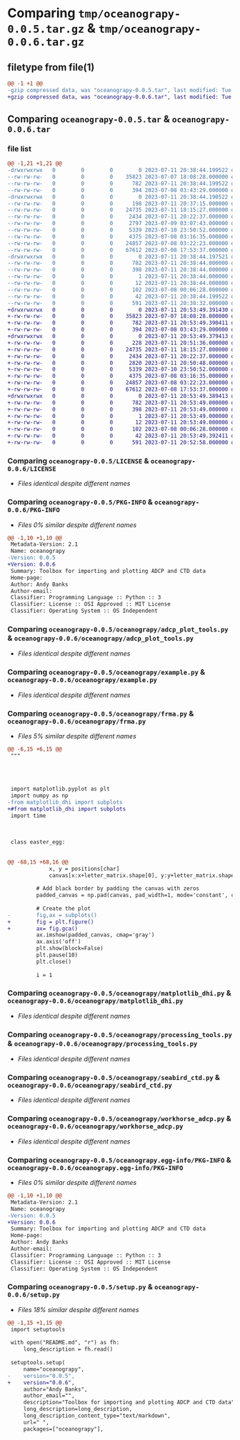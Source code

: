 # Comparing `tmp/oceanograpy-0.0.5.tar.gz` & `tmp/oceanograpy-0.0.6.tar.gz`

## filetype from file(1)

```diff
@@ -1 +1 @@
-gzip compressed data, was "oceanograpy-0.0.5.tar", last modified: Tue Jul 11 20:38:44 2023, max compression
+gzip compressed data, was "oceanograpy-0.0.6.tar", last modified: Tue Jul 11 20:53:49 2023, max compression
```

## Comparing `oceanograpy-0.0.5.tar` & `oceanograpy-0.0.6.tar`

### file list

```diff
@@ -1,21 +1,21 @@
-drwxrwxrwx   0        0        0        0 2023-07-11 20:38:44.199522 oceanograpy-0.0.5/
--rw-rw-rw-   0        0        0    35823 2023-07-07 18:08:28.000000 oceanograpy-0.0.5/LICENSE
--rw-rw-rw-   0        0        0      782 2023-07-11 20:38:44.199522 oceanograpy-0.0.5/PKG-INFO
--rw-rw-rw-   0        0        0      394 2023-07-08 03:43:29.000000 oceanograpy-0.0.5/README.md
-drwxrwxrwx   0        0        0        0 2023-07-11 20:38:44.190522 oceanograpy-0.0.5/oceanograpy/
--rw-rw-rw-   0        0        0      198 2023-07-11 20:37:15.000000 oceanograpy-0.0.5/oceanograpy/__init__.py
--rw-rw-rw-   0        0        0    24735 2023-07-11 18:15:27.000000 oceanograpy-0.0.5/oceanograpy/adcp_plot_tools.py
--rw-rw-rw-   0        0        0     2434 2023-07-11 20:22:37.000000 oceanograpy-0.0.5/oceanograpy/example.py
--rw-rw-rw-   0        0        0     2797 2023-07-09 03:07:43.000000 oceanograpy-0.0.5/oceanograpy/frma.py
--rw-rw-rw-   0        0        0     5339 2023-07-10 23:50:52.000000 oceanograpy-0.0.5/oceanograpy/matplotlib_dhi.py
--rw-rw-rw-   0        0        0     4375 2023-07-08 03:16:35.000000 oceanograpy-0.0.5/oceanograpy/processing_tools.py
--rw-rw-rw-   0        0        0    24857 2023-07-08 03:22:23.000000 oceanograpy-0.0.5/oceanograpy/seabird_ctd.py
--rw-rw-rw-   0        0        0    67612 2023-07-08 17:53:37.000000 oceanograpy-0.0.5/oceanograpy/workhorse_adcp.py
-drwxrwxrwx   0        0        0        0 2023-07-11 20:38:44.197521 oceanograpy-0.0.5/oceanograpy.egg-info/
--rw-rw-rw-   0        0        0      782 2023-07-11 20:38:44.000000 oceanograpy-0.0.5/oceanograpy.egg-info/PKG-INFO
--rw-rw-rw-   0        0        0      398 2023-07-11 20:38:44.000000 oceanograpy-0.0.5/oceanograpy.egg-info/SOURCES.txt
--rw-rw-rw-   0        0        0        1 2023-07-11 20:38:44.000000 oceanograpy-0.0.5/oceanograpy.egg-info/dependency_links.txt
--rw-rw-rw-   0        0        0       12 2023-07-11 20:38:44.000000 oceanograpy-0.0.5/oceanograpy.egg-info/top_level.txt
--rw-rw-rw-   0        0        0      102 2023-07-08 00:06:28.000000 oceanograpy-0.0.5/pyproject.toml
--rw-rw-rw-   0        0        0       42 2023-07-11 20:38:44.199522 oceanograpy-0.0.5/setup.cfg
--rw-rw-rw-   0        0        0      591 2023-07-11 20:38:32.000000 oceanograpy-0.0.5/setup.py
+drwxrwxrwx   0        0        0        0 2023-07-11 20:53:49.391430 oceanograpy-0.0.6/
+-rw-rw-rw-   0        0        0    35823 2023-07-07 18:08:28.000000 oceanograpy-0.0.6/LICENSE
+-rw-rw-rw-   0        0        0      782 2023-07-11 20:53:49.390411 oceanograpy-0.0.6/PKG-INFO
+-rw-rw-rw-   0        0        0      394 2023-07-08 03:43:29.000000 oceanograpy-0.0.6/README.md
+drwxrwxrwx   0        0        0        0 2023-07-11 20:53:49.379413 oceanograpy-0.0.6/oceanograpy/
+-rw-rw-rw-   0        0        0      228 2023-07-11 20:51:36.000000 oceanograpy-0.0.6/oceanograpy/__init__.py
+-rw-rw-rw-   0        0        0    24735 2023-07-11 18:15:27.000000 oceanograpy-0.0.6/oceanograpy/adcp_plot_tools.py
+-rw-rw-rw-   0        0        0     2434 2023-07-11 20:22:37.000000 oceanograpy-0.0.6/oceanograpy/example.py
+-rw-rw-rw-   0        0        0     2820 2023-07-11 20:50:48.000000 oceanograpy-0.0.6/oceanograpy/frma.py
+-rw-rw-rw-   0        0        0     5339 2023-07-10 23:50:52.000000 oceanograpy-0.0.6/oceanograpy/matplotlib_dhi.py
+-rw-rw-rw-   0        0        0     4375 2023-07-08 03:16:35.000000 oceanograpy-0.0.6/oceanograpy/processing_tools.py
+-rw-rw-rw-   0        0        0    24857 2023-07-08 03:22:23.000000 oceanograpy-0.0.6/oceanograpy/seabird_ctd.py
+-rw-rw-rw-   0        0        0    67612 2023-07-08 17:53:37.000000 oceanograpy-0.0.6/oceanograpy/workhorse_adcp.py
+drwxrwxrwx   0        0        0        0 2023-07-11 20:53:49.389413 oceanograpy-0.0.6/oceanograpy.egg-info/
+-rw-rw-rw-   0        0        0      782 2023-07-11 20:53:49.000000 oceanograpy-0.0.6/oceanograpy.egg-info/PKG-INFO
+-rw-rw-rw-   0        0        0      398 2023-07-11 20:53:49.000000 oceanograpy-0.0.6/oceanograpy.egg-info/SOURCES.txt
+-rw-rw-rw-   0        0        0        1 2023-07-11 20:53:49.000000 oceanograpy-0.0.6/oceanograpy.egg-info/dependency_links.txt
+-rw-rw-rw-   0        0        0       12 2023-07-11 20:53:49.000000 oceanograpy-0.0.6/oceanograpy.egg-info/top_level.txt
+-rw-rw-rw-   0        0        0      102 2023-07-08 00:06:28.000000 oceanograpy-0.0.6/pyproject.toml
+-rw-rw-rw-   0        0        0       42 2023-07-11 20:53:49.392411 oceanograpy-0.0.6/setup.cfg
+-rw-rw-rw-   0        0        0      591 2023-07-11 20:52:58.000000 oceanograpy-0.0.6/setup.py
```

### Comparing `oceanograpy-0.0.5/LICENSE` & `oceanograpy-0.0.6/LICENSE`

 * *Files identical despite different names*

### Comparing `oceanograpy-0.0.5/PKG-INFO` & `oceanograpy-0.0.6/PKG-INFO`

 * *Files 0% similar despite different names*

```diff
@@ -1,10 +1,10 @@
 Metadata-Version: 2.1
 Name: oceanograpy
-Version: 0.0.5
+Version: 0.0.6
 Summary: Toolbox for importing and plotting ADCP and CTD data
 Home-page:  
 Author: Andy Banks
 Author-email: 
 Classifier: Programming Language :: Python :: 3
 Classifier: License :: OSI Approved :: MIT License
 Classifier: Operating System :: OS Independent
```

### Comparing `oceanograpy-0.0.5/oceanograpy/adcp_plot_tools.py` & `oceanograpy-0.0.6/oceanograpy/adcp_plot_tools.py`

 * *Files identical despite different names*

### Comparing `oceanograpy-0.0.5/oceanograpy/example.py` & `oceanograpy-0.0.6/oceanograpy/example.py`

 * *Files identical despite different names*

### Comparing `oceanograpy-0.0.5/oceanograpy/frma.py` & `oceanograpy-0.0.6/oceanograpy/frma.py`

 * *Files 5% similar despite different names*

```diff
@@ -6,15 +6,15 @@
 """
 
 
 
 
 import matplotlib.pyplot as plt
 import numpy as np
-from matplotlib_dhi import subplots
+#from matplotlib_dhi import subplots
 import time
 
 
 
 class easter_egg:
     
     
@@ -68,15 +68,16 @@
             x, y = positions[char]
             canvas[x:x+letter_matrix.shape[0], y:y+letter_matrix.shape[1]] = letter_matrix
         
         # Add black border by padding the canvas with zeros
         padded_canvas = np.pad(canvas, pad_width=1, mode='constant', constant_values=1)
         
         # Create the plot
-        fig,ax = subplots()
+        fig = plt.figure()
+        ax= fig.gca()
         ax.imshow(padded_canvas, cmap='gray')
         ax.axis('off')
         plt.show(block=False)
         plt.pause(10)
         plt.close()
         
         i = 1
```

### Comparing `oceanograpy-0.0.5/oceanograpy/matplotlib_dhi.py` & `oceanograpy-0.0.6/oceanograpy/matplotlib_dhi.py`

 * *Files identical despite different names*

### Comparing `oceanograpy-0.0.5/oceanograpy/processing_tools.py` & `oceanograpy-0.0.6/oceanograpy/processing_tools.py`

 * *Files identical despite different names*

### Comparing `oceanograpy-0.0.5/oceanograpy/seabird_ctd.py` & `oceanograpy-0.0.6/oceanograpy/seabird_ctd.py`

 * *Files identical despite different names*

### Comparing `oceanograpy-0.0.5/oceanograpy/workhorse_adcp.py` & `oceanograpy-0.0.6/oceanograpy/workhorse_adcp.py`

 * *Files identical despite different names*

### Comparing `oceanograpy-0.0.5/oceanograpy.egg-info/PKG-INFO` & `oceanograpy-0.0.6/oceanograpy.egg-info/PKG-INFO`

 * *Files 0% similar despite different names*

```diff
@@ -1,10 +1,10 @@
 Metadata-Version: 2.1
 Name: oceanograpy
-Version: 0.0.5
+Version: 0.0.6
 Summary: Toolbox for importing and plotting ADCP and CTD data
 Home-page:  
 Author: Andy Banks
 Author-email: 
 Classifier: Programming Language :: Python :: 3
 Classifier: License :: OSI Approved :: MIT License
 Classifier: Operating System :: OS Independent
```

### Comparing `oceanograpy-0.0.5/setup.py` & `oceanograpy-0.0.6/setup.py`

 * *Files 18% similar despite different names*

```diff
@@ -1,15 +1,15 @@
 import setuptools
 
 with open("README.md", "r") as fh:
     long_description = fh.read()
 
 setuptools.setup(
     name="oceanograpy",
-    version="0.0.5",
+    version="0.0.6",
     author="Andy Banks",
     author_email="",
     description="Toolbox for importing and plotting ADCP and CTD data",
     long_description=long_description,
     long_description_content_type="text/markdown",
     url=" ",
     packages=["oceanograpy"],
```

